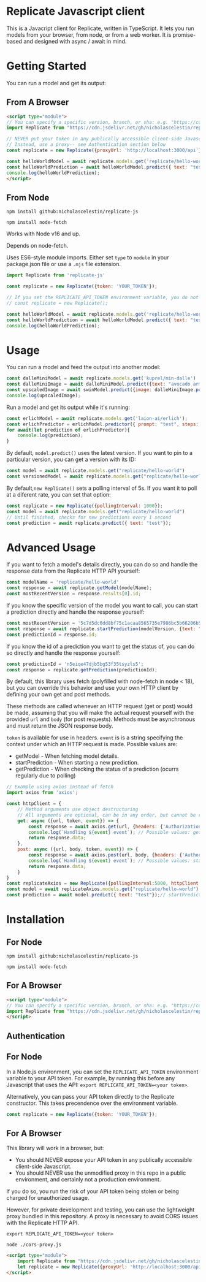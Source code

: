 # Replicate Javascript client

This is a Javacript client for Replicate, written in TypeScript. It lets you run models from your browser, from node, or from a web worker. It is promise-based and designed with async / await in mind.

# Getting Started

You can run a model and get its output:

## From A Browser

```html
<script type="module">
// You can specify a specific version, branch, or sha: e.g. "https://cdn.jsdelivr.net/gh/nicholascelestin/replicate-js@0.0.6/replicate.js"
import Replicate from "https://cdn.jsdelivr.net/gh/nicholascelestin/replicate-js/replicate.js"

// NEVER put your token in any publically accessible client-side Javascript
// Instead, use a proxy-- see Authentication section below
const replicate = new Replicate({proxyUrl: 'http://localhost:3000/api'});

const helloWorldModel = await replicate.models.get('replicate/hello-world');
const helloWorldPrediction = await helloWorldModel.predict({ text: "test"});
console.log(helloWorldPrediction);
</script>
```

## From Node

`npm install github:nicholascelestin/replicate-js`

`npm install node-fetch`

Works with Node v16 and up.

Depends on node-fetch.

Uses ES6-style module imports. Either set `type` to `module` in your package.json file or use a `.mjs` file extension.

```javascript
import Replicate from 'replicate-js'

const replicate = new Replicate({token: 'YOUR_TOKEN'});

// If you set the REPLICATE_API_TOKEN environment variable, you do not need to provide a token to the constructor.
// const replicate = new Replicate();

const helloWorldModel = await replicate.models.get('replicate/hello-world');
const helloWorldPrediction = await helloWorldModel.predict({ text: "test"});
console.log(helloWorldPrediction);
```

# Usage

You can run a model and feed the output into another model:

```javascript
const dalleMiniModel = await replicate.models.get('kuprel/min-dalle')
const dalleMiniImage = await dalleMiniModel.predict({text: "avocado armchair", grid_size: 1});
const upscaledImage = await swinModel.predict({image: dalleMiniImage.pop()})
console.log(upscaledImage);
```

Run a model and get its output while it's running:

```javascript
const erlichModel = await replicate.models.get('laion-ai/erlich');
const erlichPredictor = erlichModel.predictor({ prompt: "test", steps: 50, intermediate_outputs: true, batch_size:2});
for await(let prediction of erlichPredictor){
    console.log(prediction);
}
```

By default, `model.predict()` uses the latest version. If you want to pin to a particular version, you can get a version with its ID:

```javascript
const model = await replicate.models.get("replicate/hello-world")
const versionedModel = await replicate.models.get("replicate/hello-world","5c7d5dc6dd8bf75c1acaa8565735e7986bc5b66206b55cca93cb72c9bf15ccaa");
```

By default,`new Replicate()` sets a polling interval of 5s. If you want it to poll at a diferent rate, you can set that option:

```javascript
const replicate = new Replicate({pollingInterval: 1000});
const model = await replicate.models.get("replicate/hello-world")
// Until finished, checks for new predictions every 1 second
const prediction = await replicate.predict({ text: "test"});
```

# Advanced Usage

If you want to fetch a model's details directly, you can do so and handle the response data from the Replicate HTTP API yourself:

```javascript
const modelName = 'replicate/hello-world'
const response = await replicate.getModel(modelName);
const mostRecentVersion = response.results[0].id;
```

If you know the specific version of the model you want to call, you can start a prediction directly and handle the response yourself:

```javascript
const mostRecentVersion = '5c7d5dc6dd8bf75c1acaa8565735e7986bc5b66206b55cca93cb72c9bf15ccaa'
const response = await replicate.startPrediction(modelVersion, {text: "avocado armchair"});
const predictionId = response.id;
```

If you know the id of a prediction you want to get the status of, you can do so directly and handle the response yourself:

```javascript
const predictionId = 'n5eiqe47djb5bg53f35tsyzls5';
const response = replicate.getPrediction(predictionId);
```

By default, this library uses fetch (polyfilled with node-fetch in node < 18), but you can override this behavior and use your own HTTP client by defining your own get and post methods.

These methods are called whenever an HTTP request (get or post) would be made, assuming that you will make the actual request yourself with the provided `url` and `body` (for post requests). Methods must be asynchronous and must return the JSON response body.

`token` is available for use in headers. `event` is is a string specifying the context under which an HTTP request is made. Possible values are: 

* getModel - When fetching model details.
* startPrediction - When starting a new prediction.
* getPrediction - When checking the status of a prediction (ocurrs regularly due to polling)

```javascript
// Example using axios instead of fetch
import axios from 'axios';

const httpClient = {
    // Method arguments use object destructuring
    // All arguments are optional, can be in any order, but cannot be renamed
    get: async ({url, token, event}) => {
        const response = await axios.get(url, {headers: {'Authorization': `Token ${token}`}})
        console.log(`Handling ${event} event`); // Possible values: getModel, getPrediction
        return response.data;
    },
    post: async ({url, body, token, event}) => {
        const response = await axios.post(url, body, {headers: {'Authorization': `Token ${token}`}})
        console.log(`Handling ${event} event`); // Possible values: startPrediction
        return response.data;
    }
}
const replicateAxios = new Replicate({pollingInterval:5000, httpClient: httpClient});
const model = await replicateAxios.models.get("replicate/hello-world") // getModel event
const prediction = await model.predict({ text: "test"});// startPrediction, getPrediction events

```

# Installation

## For Node

`npm install github:nicholascelestin/replicate-js`

`npm install node-fetch`

## For A Browser

```html
<script type="module">
// You can specify a specific version, branch, or sha: e.g. "https://cdn.jsdelivr.net/gh/nicholascelestin/replicate-js@0.0.6/replicate.js"
import Replicate from "https://cdn.jsdelivr.net/gh/nicholascelestin/replicate-js/replicate.js"
</script>
```

## Authentication

## For Node

In a Node.js environment, you can set the `REPLICATE_API_TOKEN` environment variable to your API token. 
For example, by running this before any Javascript that uses the API: `export REPLICATE_API_TOKEN=<your token>`.

Alternatively, you can pass your API token directly to the Replicate constructor. This takes precendence over the environment variable.

```javascript
const replicate = new Replicate({token: 'YOUR_TOKEN'});
```

## For A Browser

This library will work in a browser, but:

* You should NEVER expose your API token in any publically accessible client-side Javascript.
* You should NEVER use the unmodified proxy in this repo in a public environment, and certainly not a production environment.

If you do so, you run the risk of your API token being stolen or being charged for unauthorized usage.

However, for private development and testing, you can use the lightweight proxy bundled in this repository. A proxy is necessary to avoid CORS issues with the Replicate HTTP API.

`export REPLICATE_API_TOKEN=<your token>`

`node ./cors-proxy.js`

```html
<script type="module">
    import Replicate from "https://cdn.jsdelivr.net/gh/nicholascelestin/replicate-js/replicate.js"
    let replicate = new Replicate({proxyUrl: 'http://localhost:3000/api'});
</script>
```
